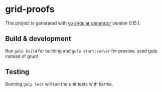 # grid-proofs

This project is generated with [yo angular generator](https://github.com/yeoman/generator-angular)
version 0.15.1.

## Build & development

Run `gulp build` for building and `gulp start:server` for preview. used gulp instead of grunt

## Testing

Running `gulp test` will run the unit tests with karma.
